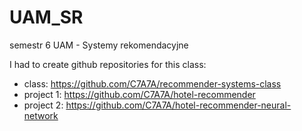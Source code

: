 # UAM_SR
semestr 6 UAM - Systemy rekomendacyjne

I had to create github repositories for this class:
- class: https://github.com/C7A7A/recommender-systems-class
- project 1: https://github.com/C7A7A/hotel-recommender
- project 2: https://github.com/C7A7A/hotel-recommender-neural-network
